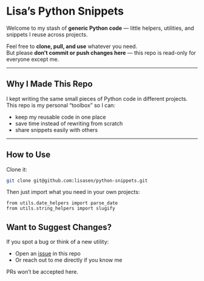 # Lisa’s Python Snippets  

Welcome to my stash of **generic Python code** — little helpers, utilities, and snippets I reuse across projects.  

Feel free to **clone, pull, and use** whatever you need.  
But please **don’t commit or push changes here** — this repo is read-only for everyone except me.  

---

## Why I Made This Repo  

I kept writing the same small pieces of Python code in different projects.  
This repo is my personal “toolbox” so I can:  
- keep my reusable code in one place  
- save time instead of rewriting from scratch  
- share snippets easily with others  

---

## How to Use  

Clone it:  
```bash
git clone git@github.com:lisasen/python-snippets.git
```

Then just import what you need in your own projects:

```
from utils.date_helpers import parse_date
from utils.string_helpers import slugify
```

## Want to Suggest Changes?


If you spot a bug or think of a new utility:  
- Open an [issue](../../issues) in this repo  
- Or reach out to me directly if you know me 

PRs won’t be accepted here.  
